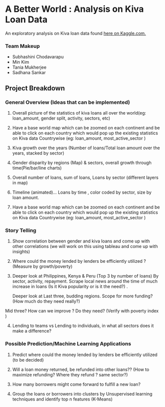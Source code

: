 # A Better World : Analysis on Kiva Loan Data

An exploratory analysis on Kiva loan data found [here on Kaggle.com.](https://www.kaggle.com/kiva/data-science-for-good-kiva-crowdfunding)

### Team Makeup

* Subhashini Chodavarapu
* Min Kim
* Tania Mukherjee
* Sadhana Sankar

## Project Breakdown

### General Overview (Ideas that can be implemented)

1. Overall picture of the statistics of kiva loans all over the world(eg: loan_amount, gender split, activity, sectors, etc)

2. Have a base world map which can be zoomed on each continent and be able to click on each country which would pop up the existing statistics on Kiva data Countrywise (eg: loan_amount, most_active_sector )

3. Kiva growth over the years (Number of loans/Total loan amount over the years, stacked by sector)

4. Gender disparity by regions (Map) & sectors, overall growth through time(Pie/bar/line charts)

5. Overall number of loans, sum of loans, Loans by sector (different layers in map) 

6. Timeline (animated)… Loans by time , color coded by sector, size by loan amount.

7. Have a base world map which can be zoomed on each continent and be able to click on each country which would pop up the existing statistics on Kiva data Countrywise (eg: loan_amount, most_active_sector )

### Story Telling

1. Show correlation between gender and kiva loans and come up with other correlations (we will work on this using tableau and come up with insights)

2. Where could the money lended by lenders be efficiently utilized ? (Measure by growth/poverty)

3. Deeper look at Philippines, Kenya & Peru (Top 3 by number of loans) By sector, activity, repayment. Scrape local news        around the time of much increase in loans (Is it Kiva popularity or is it the need?) . 

   Deeper look at Last three, budding regions. Scope for more funding? (How much do they need really?)

Mid three? How can we improve ? Do they need? (Verify with poverty index )

4. Lending to teams vs Lending to individuals, in what all sectors does it make a difference? 



### Possible Prediction/Machine Learning Applications

1. Predict where could the money lended by lenders be efficiently utilized (to be decided)

2. Will a loan money returned, be refunded into other loans?? (How to maximize refunding? Where they refund ? same sector?) 

3. How many borrowers might come forward to fulfill a new loan?

4. Group the loans or borrowers into clusters by Unsupervised learning techniques and identify top n features (K-Means)
